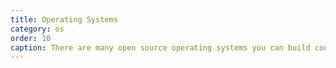 ```yaml
---
title: Operating Systems
category: os
order: 10
caption: There are many open source operating systems you can build cool things with
---
```

